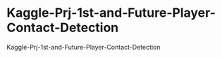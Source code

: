 # Kaggle-Prj-1st-and-Future-Player-Contact-Detection
Kaggle-Prj-1st-and-Future-Player-Contact-Detection
